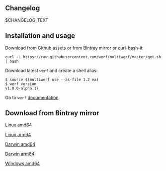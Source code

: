 Changelog
---------

$CHANGELOG_TEXT

Installation and usage
----------------------

Download from Github assets or from Bintray mirror or curl-bash-it:

```
curl -L https://raw.githubusercontent.com/werf/multiwerf/master/get.sh | bash
```

Download latest `werf` and create a shell alias:

```
$ source $(multiwerf use --as-file 1.2 ea)
$ werf version
v1.0.0-alpha.17
```

Go to `werf` [documentation](https://werf.io).

Download from Bintray mirror
----------------------------

[Linux amd64](https://storage.yandexcloud.net/multiwerf/targets/releases/$VERSION/multiwerf-linux-amd64-$VERSION)

[Linux arm64](https://storage.yandexcloud.net/multiwerf/targets/releases/$VERSION/multiwerf-linux-arm64-$VERSION)

[Darwin amd64](https://storage.yandexcloud.net/multiwerf/targets/releases/$VERSION/multiwerf-darwin-amd64-$VERSION)

[Darwin arm64](https://storage.yandexcloud.net/multiwerf/targets/releases/$VERSION/multiwerf-darwin-arm64-$VERSION)

[Windows amd64](https://storage.yandexcloud.net/multiwerf/targets/releases/$VERSION/multiwerf-windows-amd64-$VERSION.exe)

<!-- repo: $BINTRAY_REPO -->
